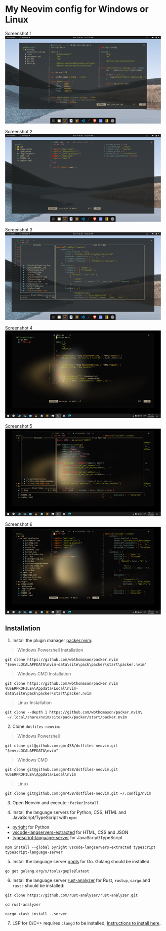# My Neovim config for Windows or Linux

Screenshot 1
![screenshot1](./screenshots/screenshot1.png)

Screenshot 2
![screenshot2](./screenshots/screenshot2.png)

Screenshot 3
![screenshot3](./screenshots/screenshot3.png)

Screenshot 4
![screenshot1](./screenshots/screenshot4.png)

Screenshot 5
![screenshot2](./screenshots/screenshot5.png)

Screenshot 6
![screenshot3](./screenshots/screenshot6.png)

## Installation

1. Install the plugin manager [packer.nvim](https://github.com/wbthomason/packer.nvim):

> Windows Powershell Installation

```shell
git clone https://github.com/wbthomason/packer.nvim "$env:LOCALAPPDATA\nvim-data\site\pack\packer\start\packer.nvim"
```

> Windows CMD Installation

```shell
git clone https://github.com/wbthomason/packer.nvim %USERPROFILE%\Appdata\Local\nvim-data\site\pack\packer\start\packer.nvim
```

> Linux Installation

```shell
git clone --depth 1 https://github.com/wbthomason/packer.nvim\
 ~/.local/share/nvim/site/pack/packer/start/packer.nvim
```

2. Clone `dotfiles-neovim`:

> Windows Powershell

```shell
git clone git@github.com:gmr458/dotfiles-neovim.git "$env:LOCALAPPDATA\nvim"
```

> Windows CMD

```shell
git clone git@github.com:gmr458/dotfiles-neovim.git %USERPROFILE%\AppData\Local\nvim
```

> Linux

```shell
git clone git@github.com:gmr458/dotfiles-neovim.git ~/.config/nvim
```

3. Open Neovim and execute `:PackerInstall`

4. Install the language servers for Python, CSS, HTML and JavaScript/TypeScript with `npm`:
- [pyright](https://github.com/microsoft/pyright) for Python
- [vscode-langservers-extracted](https://github.com/hrsh7th/vscode-langservers-extracted) for HTML, CSS and JSON
- [typescript-language-server](https://github.com/typescript-language-server/typescript-language-server) for JavaScript/TypeScript
```
npm install --global pyright vscode-langservers-extracted typescript typescript-language-server
```

5. Install the language server [gopls](https://github.com/golang/tools/tree/master/gopls) for Go. Golang should be installed.
```
go get golang.org/x/tools/gopls@latest
```

6. Install the language server [rust-analyzer](https://github.com/rust-analyzer/rust-analyzer) for Rust, `rustup`, `cargo` and `rustc` should be installed:
```
git clone https://github.com/rust-analyzer/rust-analyzer.git
```
```
cd rust-analyzer
```
```
cargo xtask install --server
```

7. LSP for C/C++ requires `clangd` to be installed, [Instructions to install here](https://clangd.llvm.org/installation.html).
